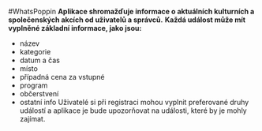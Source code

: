 #WhatsPoppin
**Aplikace shromažďuje informace o aktuálních kulturních a společenských akcích od uživatelů a správců.**
**Každá událost může mít vyplněné základní informace, jako jsou:**
- název
- kategorie
- datum a čas
- místo
- případná cena za vstupné
- program
- občerstvení
- ostatní info
Uživatelé si při registraci mohou vyplnit preferované druhy událostí a aplikace je bude upozorňovat na události, které by je mohly zajímat.
